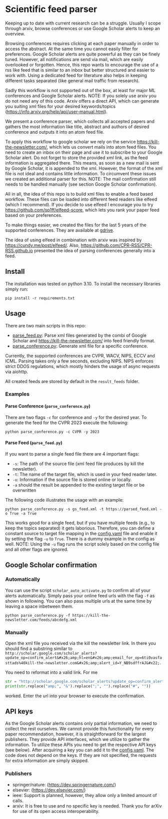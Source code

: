 # Scientific feed parser
Keeping up to date with current research can be a struggle.
Usually I scope through arxiv, browse conferences or use Google Scholar alerts to keep an overview.

Browsing conferences requires clicking at each paper manually in order to access the abstract. At the same time you cannot easily filter for preferences.
Google Scholar alerts are quite powerful as they can be finely tuned. However, all notifications are send via mail, which are easily overlooked or forgotten. 
Hence, this repo wants to encourage the use of a rss like feed that is similar to an inbox but better structured and easier to work with. 
Using a dedicated feed for literature also helps in keeping different tasks separated (like general mail traffic from research).

Sadly this workflow is not supported out of the box, at least for major ML conferences and Google Scholar alerts.
NOTE: If you solely use arxiv you do not need any of this code. Arxiv offers a direct API, which can generate you suiting xml files for your desired keywords/topics (https://info.arxiv.org/help/api/user-manual.html).

We present a conference parser, which collects all accepted papers and gathers the most information like title, abstract and authors of desired conference and outputs it into an atom feed file.


To apply this workflow to google scholar we rely on the service https://kill-the-newsletter.com/, which lets us convert mails into atom feed files. 
You need to create an inbox on their page and use it to subscribe to your Google Scholar alert. 
Do not forget to store the provided xml link, as the feed information is aggregated there.
This means, as soon as a new mail is sent by Google Scholar, it is appended to the xml.
However, the format of the xml file is not ideal and contains little information.
To circumvent these issues we created an additional parser for this.
NOTE: The mail confirmation still needs to be handled manually (see section Google Scholar confirmation).


All in all, the idea of this repo is to build xml files to enable a feed based workflow. 
These files can be loaded into different feed readers like elfeed (which I recommend). 
If you decide to use elfeed I encourage you to try https://github.com/sp1ff/elfeed-score, which lets you rank your paper feed based on your preferences.

To make things easier, we created the files for the last 5 years of the supported conferences. They are available at [gdrive](https://drive.google.com/drive/folders/1uhqv4nrJ60-dT4V12kmqqVgEXW3SmozQ).

The idea of using elfeed in combination with arxiv was inspired by https://cundy.me/post/elfeed/. 
Also, https://github.com/CPR-RSS/CPR-RSS.github.io presented the idea of parsing conferences generally into a feed.


## Install
The installation was tested on python 3.10. To install the necessary libraries simply run:
```shell
pip install -r requirements.txt
```

## Usage
There are two main scripts in this repo:
- [parse_feed.py](parse_feed.py): Parse xml files generated by the combi of Google Scholar and https://kill-the-newsletter.com/ into feed friendly format.
- [parse_conference.py](parse_conference.py): Generate xml file for a specific conference. 
 
Currently, the supported conferences are CVPR, WACV, NIPS, ECCV and ICML. Parsing takes only a few seconds, excluding NIPS. 
NIPS enforces strict DDOS regulations, which mostly hinders the usage of async requests via aiohttp.

All created feeds are stored by default in the ```result_feeds``` folder.

### Examples
#### Parse Conference (```parse_conference.py```)
There are two flags ```-c``` for conference and ```-y``` for the desired year. To generate the feed for the CVPR 2023 execute the following:
```shell
python parse_conference.py -c CVPR -y 2023
```

#### Parse Feed (```parse_feed.py```)
If you want to parse a single feed file there are 4 important flags:
- ```-s```: The path of the source file (xml feed file produces by kill the newsletter).
- ```-t```: The name of the target file, which is used in your feed reader later.
- ```-o```: Information if the source file is stored online or locally.
- ```-a``` should the result be appended to the existing target file or be overwritten

The following code illustrates the usage with an example:
```shell
python parse_conference.py -s gs_feed.xml -t https://parsed_feed.xml -o True -a True
```
This works good for a single feed, but if you have multiple feeds (e.g., to keep the topics separated) it gets laborious.
Therefore, you can define a constant source to target file mapping in the [config.yaml](misc/config.yaml) file and enable it by setting the flag ```-u``` to ```True```. 
There is a dummy example in the config as well.
NOTE: Using the ```-u``` flag runs the script solely based on the config file and all other flags are ignored.

## Google Scholar confirmation
### Automatically
You can use the script ```scholar_auto_activate.py``` to confirm all of your alerts automatically. Simply pass your 
online feed urls with the flag ```-f``` as shown in following. You can also pass multiple urls at the same time by 
leaving a space inbetween them.

```shell
python parse_conference.py -f https://kill-the-newsletter.com/feeds/abcdefg.xml
```

### Manually
Open the xml file you received via the kill the newsletter link. 
In there you should find a substring similar to `http://scholar.google.com/scholar_alerts?update_op=confirm_alert&#x26;amp;hl=en&#x26;amp;email_for_op=6ti0vasfasttads%40kill-the-newsletter.com&#x26;amp;alert_id=Y_NB9sdffrAJ&#x22;`.

You need to reformat into a valid link. For me 
```python
str = "http://scholar.google.com/scholar_alerts?update_op=confirm_alert&#x26;amp;hl=en&#x26;amp;email_for_op=6ti0vasfasttads%40kill-the-newsletter.com&#x26;amp;alert_id=Y_NB9sdffrAJ&#x22;"
print(str.replace("amp;", "&").replace(";", "").replace("#", ""))
```
worked. Enter the url into your browser to execute the confirmation.

## API keys
As the Google Scholar alerts contains only partial information, we need to collect the rest ourselves. 
We cannot provide this functionality for every paper recommendation, however, it is straightforward for the largest publishers.
They provide API interfaces, which we utilize to gather the information. To utilize these APIs you need to get the respective API keys (see below).
After acquiring a key you can add it to the [config.yaml](misc/config.yaml).
The code does not depend on the keys. 
If they are not specified, the requests for extra information are simply skipped.

### Publishers
- springer/nature: (https://dev.springernature.com/)
- elsevier: (https://dev.elsevier.com/)
- ieee: Support is planned, however, they allow only a limited amount of calls.
- arxiv:  It is free to use and no specific key is needed. Thank you for arXiv for use of its open access interoperability.

